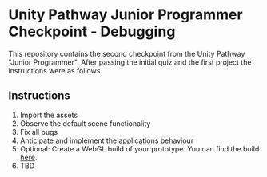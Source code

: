 # Unity Pathway Junior Programmer Checkpoint - Debugging

This repository contains the second checkpoint from the Unity Pathway "Junior Programmer". After passing the initial quiz and the first project the instructions were as follows.

## Instructions
1. Import the assets
2. Observe the default scene functionality
3. Fix all bugs
4. Anticipate and implement the applications behaviour
5. Optional: Create a WebGL build of your prototype. You can find the build [here](https://play.unity.com/en/games/faeb9b95-e074-4215-9dbe-67f3a930b3ab/checkpoint-debugging).
6. TBD